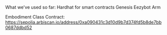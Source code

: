 What we've used so far:
Hardhat for smart contracts
Genesis
Eezybot Arm


Embodiment Class Contract: https://sepolia.arbiscan.io/address/0xa090431c3d10d9b7d374fd5b8de7bb0687ddbd52